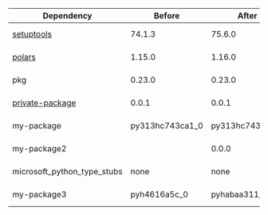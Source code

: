 |Dependency|Before|After|Explicit|Environments|
|-|-|-|-|-|
|[setuptools](https://pypi.org/project/setuptools)|74.1.3|75.6.0|true|*all envs* on osx-arm64|
|[polars](https://prefix.dev/channels/conda-forge/packages/polars)|1.15.0|1.16.0|true|*all envs* on osx-arm64|
|pkg|0.23.0|0.23.0|true|*all envs* on linux-64|
|[private-package](https://prefix.dev/channels/setup-pixi-test/packages/private-package)|0.0.1|0.0.1|true|*all envs* on osx-arm64|
|my-package|py313hc743ca1_0|py313hc743ca1_1|true|*all envs* on osx-arm64|
|my-package2||0.0.0|false|*all envs* on osx-arm64|
|microsoft_python_type_stubs|none|none|false|*all envs* on linux-64|
|my-package3|pyh4616a5c_0|pyhabaa311_0|false|*all envs* on osx-arm64|

[^1]: **Bold** means explicit dependency.
[^2]: Dependency got downgraded.

